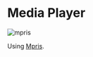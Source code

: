 # Media Player 

![mpris](https://github.com/user-attachments/assets/891e9706-74db-4505-bd83-c3628d7b4fd0)

Using [Mpris](https://aylur.github.io/astal/guide/libraries/mpris).
